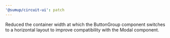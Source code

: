 ```yaml
---
'@sumup/circuit-ui': patch
---
```


Reduced the container width at which the ButtonGroup component switches to a horizontal layout to improve compatibility with the Modal component.
